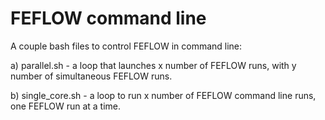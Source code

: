 # FEFLOW command line

A couple bash files to control FEFLOW in command line:

a) parallel.sh - a loop that launches x number of FEFLOW runs, with y number of simultaneous FEFLOW runs.

b) single_core.sh - a loop to run x number of FEFLOW command line runs, one FEFLOW run at a time. 
